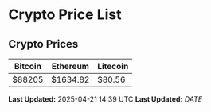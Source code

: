 # Crypto Price List

## Crypto Prices
| Bitcoin | Ethereum | Litecoin |
| ------- | -------- | -------- |
| $88205 | $1634.82 | $80.56 |
**Last Updated:** 2025-04-21 14:39 UTC
**Last Updated:** $DATE$
